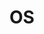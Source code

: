 ---
title: "OS"
layout: category
permalink: /cs/os/
author_profile: true
sidebar_main: true
taxonomy: OS
---